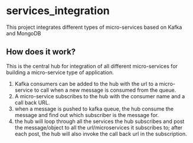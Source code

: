 # services_integration
This project integrates different types of micro-services based on Kafka and MongoDB

## How does it work?
This is the central hub for integration of all different micro-services for building a micro-service type of application. 

1. Kafka consumers can be added to the hub with the url to a micro-service to call when a new message is consumed from the queue.
2. A micro-service subscribes to the hub with the consumer name and a call back URL. 
3. when a message is pushed to kafka queue, the hub consume the message and find out which subscriber is the message for.
4. the hub will loop through all the services the hub subscribes and post the message/object to all the url/microservices it subscribes to; after each post, the hub will also invoke the call back url in the subscription.
